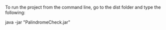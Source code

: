 To run the project from the command line, go to the dist folder and
type the following:

java -jar "PalindromeCheck.jar" 
